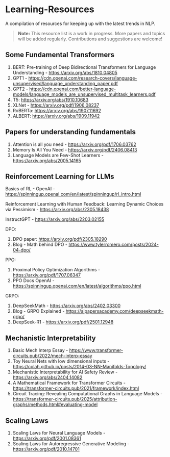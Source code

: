 # Learning-Resources

A compilation of resources for keeping up with the latest trends in NLP.

> **Note:** This resource list is a work in progress. More papers and topics will be added regularly. Contributions and suggestions are welcome!

## Some Fundamental Transformers

1. BERT: Pre-training of Deep Bidirectional Transformers for Language Understanding - https://arxiv.org/abs/1810.04805
2. GPT1 - https://cdn.openai.com/research-covers/language-unsupervised/language_understanding_paper.pdf
3. GPT2 - https://cdn.openai.com/better-language-models/language_models_are_unsupervised_multitask_learners.pdf
4. T5: https://arxiv.org/abs/1910.10683
5. XLNet - https://arxiv.org/pdf/1906.08237
6. RoBERTa: https://arxiv.org/abs/1907.11692
7. ALBERT: https://arxiv.org/abs/1909.11942

## Papers for understanding fundamentals

1. Attention is all you need - https://arxiv.org/pdf/1706.03762
2. Memory Is All You Need - https://arxiv.org/pdf/2406.08413
3. Language Models are Few-Shot Learners - https://arxiv.org/abs/2005.14165

## Reinforcement Learning for LLMs

Basics of RL - OpenAI - https://spinningup.openai.com/en/latest/spinningup/rl_intro.html

Reinforcement Learning with Human Feedback: Learning Dynamic Choices via Pessimism - https://arxiv.org/abs/2305.18438

InstructGPT - https://arxiv.org/abs/2203.02155

DPO:

1. DPO paper: https://arxiv.org/pdf/2305.18290
2. Blog - Math behind DPO - https://www.tylerromero.com/posts/2024-04-dpo/

PPO:

1. Proximal Policy Optimization Algorithms - https://arxiv.org/pdf/1707.06347
2. PPO Docs OpenAI - https://spinningup.openai.com/en/latest/algorithms/ppo.html

GRPO: 

1. DeepSeekMath - https://arxiv.org/abs/2402.03300
2. Blog - GRPO Explained - https://aipapersacademy.com/deepseekmath-grpo/
3. DeepSeek-R1 - https://arxiv.org/pdf/2501.12948

## Mechanistic Interpretability

1. Basic Mech Interp Essay - https://www.transformer-circuits.pub/2022/mech-interp-essay
2. Toy Neural Nets with low dimensional inputs - https://colah.github.io/posts/2014-03-NN-Manifolds-Topology/
3. Mechanistic Interpretability for AI Safety Review - https://arxiv.org/abs/2404.14082
4. A Mathematical Framework for Transformer Circuits - https://transformer-circuits.pub/2021/framework/index.html
5. Circuit Tracing: Revealing Computational Graphs in Language Models - https://transformer-circuits.pub/2025/attribution-graphs/methods.html#evaluating-model

## Scaling Laws

1. Scaling Laws for Neural Language Models - https://arxiv.org/pdf/2001.08361
2. Scaling Laws for Autoregressive Generative Modeling - https://arxiv.org/pdf/2010.14701

